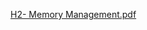 [H2- Memory Management.pdf](https://github.com/user-attachments/files/20474613/H2-.Memory.Management.pdf)
